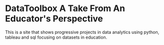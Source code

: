 # DataToolbox A Take From An Educator's Perspective 
This is a site that shows progressive projects in data analytics using python, tableau and sql focusing on datasets in education.
